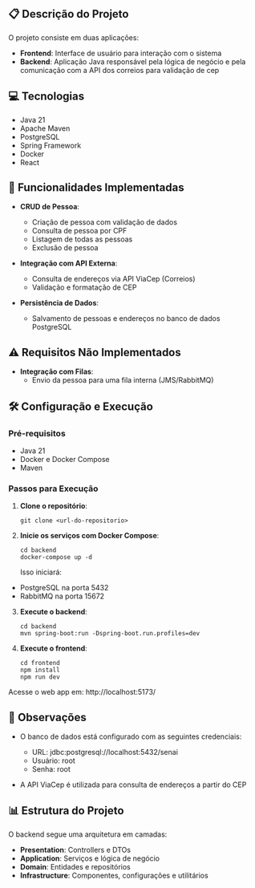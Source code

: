 ## 📋 Descrição do Projeto

O projeto consiste em duas aplicações:

- **Frontend**: Interface de usuário para interação com o sistema
- **Backend**: Aplicação Java responsável pela lógica de negócio e pela comunicação com a API dos correios para
  validação de cep

## 💻 Tecnologias

- Java 21
- Apache Maven
- PostgreSQL
- Spring Framework
- Docker
- React

## 🚀 Funcionalidades Implementadas

- **CRUD de Pessoa**:
  - Criação de pessoa com validação de dados
  - Consulta de pessoa por CPF
  - Listagem de todas as pessoas
  - Exclusão de pessoa

- **Integração com API Externa**:
  - Consulta de endereços via API ViaCep (Correios)
  - Validação e formatação de CEP

- **Persistência de Dados**:
  - Salvamento de pessoas e endereços no banco de dados PostgreSQL

## ⚠️ Requisitos Não Implementados

- **Integração com Filas**:
  - Envio da pessoa para uma fila interna (JMS/RabbitMQ)

## 🛠️ Configuração e Execução

### Pré-requisitos
- Java 21
- Docker e Docker Compose
- Maven

### Passos para Execução

1. **Clone o repositório**:
   ```
   git clone <url-do-repositorio>
   ```

2. **Inicie os serviços com Docker Compose**:
   ```
   cd backend
   docker-compose up -d
   ```

   Isso iniciará:
  - PostgreSQL na porta 5432
  - RabbitMQ na porta 15672

3. **Execute o backend**:
   ```
   cd backend
   mvn spring-boot:run -Dspring-boot.run.profiles=dev
   ```

4. **Execute o frontend**:
   ```
   cd frontend
   npm install
   npm run dev
   ```
   
Acesse o web app em: http://localhost:5173/

## 📝 Observações

- O banco de dados está configurado com as seguintes credenciais:
  - URL: jdbc:postgresql://localhost:5432/senai
  - Usuário: root
  - Senha: root

- A API ViaCep é utilizada para consulta de endereços a partir do CEP

## 📊 Estrutura do Projeto

O backend segue uma arquitetura em camadas:
- **Presentation**: Controllers e DTOs
- **Application**: Serviços e lógica de negócio
- **Domain**: Entidades e repositórios
- **Infrastructure**: Componentes, configurações e utilitários
